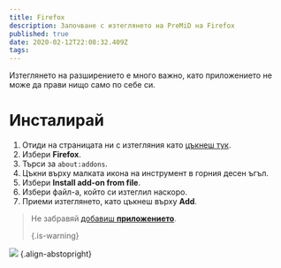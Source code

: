 ```yaml
---
title: Firefox
description: Започване с изтеглянето на PreMiD на Firefox
published: true
date: 2020-02-12T22:08:32.409Z
tags:
---
```


Изтеглянето на разширението е много важно, като приложението не може да прави нищо само по себе си.

# Инсталирай
1. Отиди на страницата ни с изтегляния като [цъкнеш тук](https://premid.app/downloads).
2. Избери **Firefox**.
3. Търси за `about:addons`.
4. Цъкни върху малката икона на инструмент в горния десен ъгъл.
5. Избери **Install add-on from file**.
6. Избери файл-а, който си изтеглил наскоро.
7. Приеми изтеглянето, като цъкнеш върху **Add**.

> Не забравяй [добавиш **приложението**](/install). 
> 
> {.is-warning}

![](https://img.icons8.com/color/2x/firefox.png) {.align-abstopright}